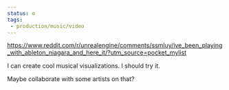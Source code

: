 ```yaml
---
status: ⚙️
tags:
 - production/music/video
---
```


https://www.reddit.com/r/unrealengine/comments/ssmluy/ive_been_playing_with_ableton_niagara_and_here_it/?utm_source=pocket_mylist

I can create cool musical visualizations.
I should try it.

Maybe collaborate with some artists on that?